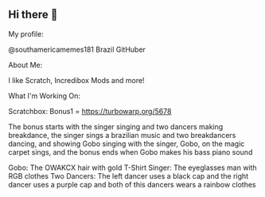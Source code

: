 ## Hi there 👋

My profile:

@southamericamemes181
Brazil
GitHuber

About Me:

I like Scratch, Incredibox Mods and more!

What I'm Working On:

Scratchbox:
Bonus1 = https://turbowarp.org/5678

The bonus starts with the singer singing and two dancers making breakdance, the singer sings a brazilian music and two breakdancers dancing, and showing Gobo singing with the singer, Gobo, on the magic carpet sings, and the bonus ends when Gobo makes his bass piano sound

Gobo: The OWAKCX hair with gold T-Shirt
Singer: The eyeglasses man with RGB clothes
Two Dancers: The left dancer uses a black cap and the right dancer uses a purple cap and both of this dancers wears a rainbow clothes
